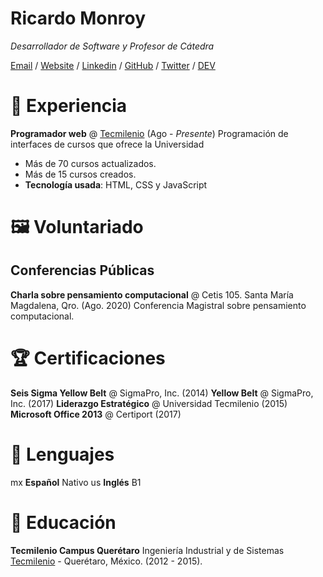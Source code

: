 # Ricardo Monroy

_Desarrollador de Software y Profesor de Cátedra_

[Email](mailto:rmonroy@tecmilenio.mx) / [Website]() / [Linkedin]() / [GitHub]() / [Twitter]() / [DEV]()

# 🥼 Experiencia

**Programador web** @ [Tecmilenio](https://tecmilenio.mx) (Ago - _Presente_)
Programación de interfaces de cursos que ofrece la Universidad

- Más de 70 cursos actualizados.
- Más de 15 cursos creados.
- **Tecnología usada**: HTML, CSS y JavaScript

# 🖼️ Voluntariado

## Conferencias Públicas

**Charla sobre pensamiento computacional** @ Cetis 105. Santa María Magdalena, Qro. (Ago. 2020)
Conferencia Magistral sobre pensamiento computacional.

# 🏆 Certificaciones

**Seis Sigma Yellow Belt** @ SigmaPro, Inc. (2014)
**Yellow Belt** @ SigmaPro, Inc. (2017)
**Liderazgo Estratégico** @ Universidad Tecmilenio (2015)
**Microsoft Office 2013** @ Certiport (2017)

# 💬 Lenguajes

mx **Español** Nativo
us **Inglés** B1

# 🏫 Educación

**Tecmilenio Campus Querétaro** Ingeniería Industrial y de Sistemas [Tecmilenio](https://tecmilenio.mx) - Querétaro, México. (2012 - 2015).
